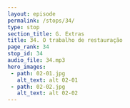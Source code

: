 ```yaml
---
layout: episode
permalink: /stops/34/
type: stop
section_title: G. Extras
title: 34. O trabalho de restauração
page_rank: 34
stop_id: 34
audio_file: 34.mp3
hero_images:
 - path: 02-01.jpg
   alt_text: alt 02-01
 - path: 02-02.jpg
   alt_text: alt 02-02
---
```

